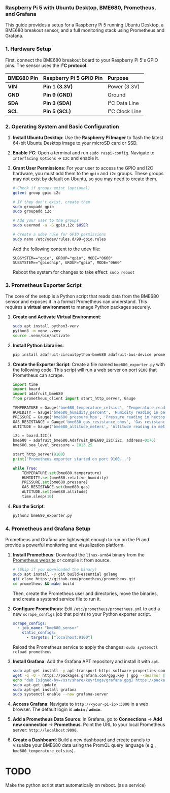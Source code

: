 ### Raspberry Pi 5 with Ubuntu Desktop, BME680, Prometheus, and Grafana

This guide provides a setup for a Raspberry Pi 5 running Ubuntu Desktop, a BME680 breakout sensor, and a full monitoring stack using Prometheus and Grafana.

### 1\. Hardware Setup

First, connect the BME680 breakout board to your Raspberry Pi 5's GPIO pins. The sensor uses the **I²C protocol**.

| BME680 Pin | Raspberry Pi 5 GPIO Pin | Purpose |
| :--- | :--- | :--- |
| **VIN** | **Pin 1 (3.3V)** | Power (3.3V) |
| **GND** | **Pin 9 (GND)** | Ground |
| **SDA** | **Pin 3 (SDA)** | I²C Data Line |
| **SCL** | **Pin 5 (SCL)** | I²C Clock Line |

### 2\. Operating System and Basic Configuration

1.  **Install Ubuntu Desktop**: Use the **Raspberry Pi Imager** to flash the latest 64-bit Ubuntu Desktop image to your microSD card or SSD.

2.  **Enable I²C**: Open a terminal and run `sudo raspi-config`. Navigate to `Interfacing Options` -\> `I2C` and enable it.

3.  **Grant User Permissions**: For your user to access the GPIO and I2C hardware, you must add them to the `gpio` and `i2c` groups. These groups may not exist by default on Ubuntu, so you may need to create them.

    ```bash
    # Check if groups exist (optional)
    getent group gpio i2c

    # If they don't exist, create them
    sudo groupadd gpio
    sudo groupadd i2c

    # Add your user to the groups
    sudo usermod -a -G gpio,i2c $USER

    # Create a udev rule for GPIO permissions
    sudo nano /etc/udev/rules.d/99-gpio.rules
    ```

    Add the following content to the udev file:

    ```
    SUBSYSTEM=="gpio", GROUP="gpio", MODE="0660"
    SUBSYSTEM=="gpiochip", GROUP="gpio", MODE="0660"
    ```

    Reboot the system for changes to take effect: `sudo reboot`

### 3\. Prometheus Exporter Script

The core of the setup is a Python script that reads data from the BME680 sensor and exposes it in a format Prometheus can understand. This requires a **virtual environment** to manage Python packages securely.

1.  **Create and Activate Virtual Environment**:

    ```bash
    sudo apt install python3-venv
    python3 -m venv .venv
    source .venv/bin/activate
    ```

2.  **Install Python Libraries**:

    ```bash
    pip install adafruit-circuitpython-bme680 adafruit-bus-device prometheus_client
    ```

3.  **Create the Exporter Script**: Create a file named `bme680_exporter.py` with the following code. This script will run a web server on port `9100` that Prometheus can scrape.

    ```python
    import time
    import board
    import adafruit_bme680
    from prometheus_client import start_http_server, Gauge

    TEMPERATURE = Gauge('bme680_temperature_celsius', 'Temperature reading in Celsius')
    HUMIDITY = Gauge('bme680_humidity_percent', 'Humidity reading in percent')
    PRESSURE = Gauge('bme680_pressure_hpa', 'Pressure reading in hectopascals')
    GAS_RESISTANCE = Gauge('bme680_gas_resistance_ohms', 'Gas resistance reading in Ohms')
    ALTITUDE = Gauge('bme680_altitude_meters', 'Altitude reading in meters')

    i2c = board.I2C()
    bme680 = adafruit_bme680.Adafruit_BME680_I2C(i2c, address=0x76)
    bme680.sea_level_pressure = 1013.25

    start_http_server(9100)
    print("Prometheus exporter started on port 9100...")

    while True:
        TEMPERATURE.set(bme680.temperature)
        HUMIDITY.set(bme680.relative_humidity)
        PRESSURE.set(bme680.pressure)
        GAS_RESISTANCE.set(bme680.gas)
        ALTITUDE.set(bme680.altitude)
        time.sleep(10)
    ```

4.  **Run the Script**:

    ```bash
    python3 bme680_exporter.py
    ```

### 4\. Prometheus and Grafana Setup

Prometheus and Grafana are lightweight enough to run on the Pi and provide a powerful monitoring and visualization platform.

1.  **Install Prometheus**: Download the `linux-arm64` binary from the [Prometheus website](https://prometheus.io/download/) or compile it from source.

    ```bash
    # (Skip if you downloaded the binary)
    sudo apt install -y git build-essential golang
    git clone https://github.com/prometheus/prometheus.git
    cd prometheus && make build
    ```

    Then, create the Prometheus user and directories, move the binaries, and create a systemd service file to run it.

2.  **Configure Prometheus**: Edit `/etc/prometheus/prometheus.yml` to add a new `scrape_configs` job that points to your Python exporter script.

    ```yaml
    scrape_configs:
      - job_name: "bme680_sensor"
        static_configs:
          - targets: ["localhost:9100"]
    ```

    Reload the Prometheus service to apply the changes: `sudo systemctl reload prometheus`

3.  **Install Grafana**: Add the Grafana APT repository and install it with `apt`.

    ```bash
    sudo apt-get install -y apt-transport-https software-properties-common wget
    wget -q -O - https://packages.grafana.com/gpg.key | gpg --dearmor | sudo tee /usr/share/keyrings/grafana.gpg > /dev/null
    echo "deb [signed-by=/usr/share/keyrings/grafana.gpg] https://packages.grafana.com/oss/deb stable main" | sudo tee /etc/apt/sources.list.d/grafana.list
    sudo apt-get update
    sudo apt-get install grafana
    sudo systemctl enable --now grafana-server
    ```

4.  **Access Grafana**: Navigate to `http://<your-pi-ip>:3000` in a web browser. The default login is **`admin`** / **`admin`**.

5.  **Add a Prometheus Data Source**: In Grafana, go to **Connections** -\> **Add new connection** -\> **Prometheus**. Point the URL to your local Prometheus server: `http://localhost:9090`.

6.  **Create a Dashboard**: Build a new dashboard and create panels to visualize your BME680 data using the PromQL query language (e.g., `bme680_temperature_celsius`).

# TODO
Make the python script start automatically on reboot. (as a service)
